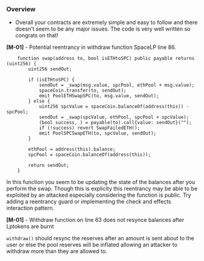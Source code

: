 ### Overview

- Overall your contracts are extremely simple and easy to follow and there doesn't seem to be any major issues. The code is very well written so congrats on that!

**[M-01]** - Potential reentrancy in withdraw function SpaceLP line 86.

```
    function swap(address to, bool isETHtoSPC) public payable returns (uint256) {
        uint256 sendOut;

        if (isETHtoSPC) {
            sendOut = _swap(msg.value, spcPool, ethPool + msg.value);
            spaceCoin.transfer(to, sendOut);
            emit PoolETHSwapSPC(to, msg.value, sendOut);
        } else {
            uint256 spcValue = spaceCoin.balanceOf(address(this)) - spcPool;
            sendOut = _swap(spcValue, ethPool, spcPool + spcValue);
            (bool success, ) = payable(to).call{value: sendOut}(""); 
            if (!success) revert SwapFailedETH();
            emit PoolSPCSwapETH(to, spcValue, sendOut);
        }

        ethPool = address(this).balance;
        spcPool = spaceCoin.balanceOf(address(this));

        return sendOut;
    }
```

In this function you seem to be updating the state of the balances after you perform the swap. Though this is explicity this reentrancy may be able to be exploited by an attacked especially considering the function is public. Try adding a reentrancy guard or implementing the check and effects interaction pattern.

**[M-01]** - Withdraw function on line 63 does not resynce balances after Lptokens are burnt

`withdraw()` should resync the reserves after an amount is sent about to the user or else the pool reserves will be inflated allowing an attacker to withdraw more than they are allowed to.